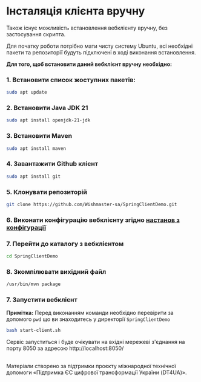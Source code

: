 # Інсталяція клієнта вручну

Також існує можливість встановлення вебклієнту вручну, без застосування скрипта.

Для початку роботи потрібно мати чисту систему Ubuntu, всі необхідні пакети та репозиторії будуть підключені в ході виконання встановлення.

**Для того, щоб встановити даний вебклієнт вручну необхідно:**

### 1. Встановити список жоступних пакетів:

```bash
sudo apt update
```

### 2. Встановити Java JDK 21

```bash
sudo apt install openjdk-21-jdk
```

### 3. Встановити Maven

```bash
sudo apt install maven
```

### 4. Завантажити Github клієнт

```bash
sudo apt install git
```
### 5. Клонувати репозиторій

   ```bash
   git clone https://github.com/Wishmaster-sa/SpringClientDemo.git
   ```

### 6. Виконати конфігурацію вебклієнту згідно [настанов з конфігурації](./configuration.md)

### 7. Перейти до каталогу з вебклієнтом

   ```bash
   cd SpringClientDemo
   ```

### 8. Зкомпілювати вихідний файл
```bash
/usr/bin/mvn package
```

### 7. Запустити вебклієнт

**Примітка:** Перед виконанням команди необхідно перевірити за допомого `pwd` що ви знаходитесь у директорії `SpringClientDemo`

```bash
bash start-client.sh
```

Сервіс запуститься і буде очікувати на вхідні мережеві з'єднання на порту 8050 за адресою http://localhost:8050/

##
Матеріали створено за підтримки проєкту міжнародної технічної допомоги «Підтримка ЄС цифрової трансформації України (DT4UA)».
